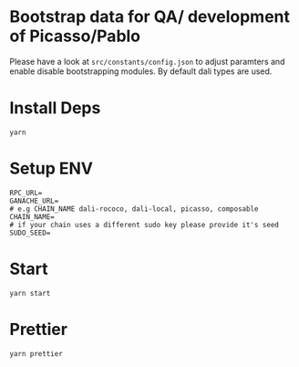 # Bootstrap data for QA/ development of Picasso/Pablo
Please have a look at ```src/constants/config.json``` to adjust paramters and enable disable bootstrapping modules. By default dali types are used.

# Install Deps

```
yarn
```

# Setup ENV

```
RPC_URL=
GANACHE_URL=
# e.g CHAIN_NAME dali-rococo, dali-local, picasso, composable
CHAIN_NAME=
# if your chain uses a different sudo key please provide it's seed
SUDO_SEED=
```

# Start

```
yarn start
```
# Prettier
```
yarn prettier
```
